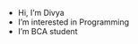 -  Hi, I’m Divya
-  I’m interested in Programming 
-  I’m BCA student
  
  

<!---
divyarao03/divyarao03 is a ✨ special ✨ repository because its `README.md` (this file) appears on your GitHub profile.
You can click the Preview link to take a look at your changes.
--->
